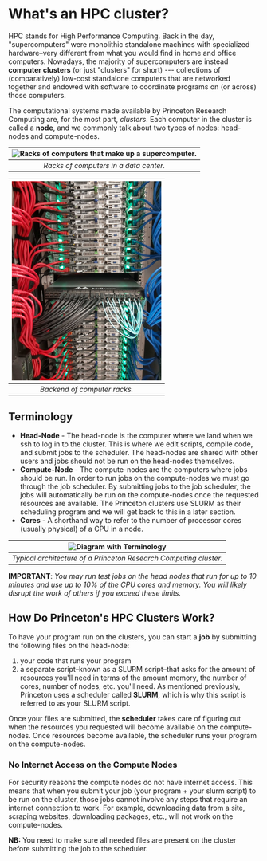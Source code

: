 # What's an HPC cluster?

HPC stands for High Performance Computing. Back in the day, "supercomputers" were monolithic standalone machines
with specialized hardware–very different from what you would find in
home and office computers.  Nowadays, the majority of supercomputers
are instead **computer clusters** (or just "clusters" for short) ---
collections of (comparatively) low-cost standalone computers that are
networked together and endowed with software to coordinate programs on
(or across) those computers.


The computational systems made available by Princeton Research
Computing are, for the most part, *clusters*.  Each computer in the
cluster is called a **node**, and we commonly talk about two types of nodes: head-nodes and compute-nodes.

| <img src="https://upload.wikimedia.org/wikipedia/commons/2/29/Virginia_tech_xserve_cluster.jpg" alt="Racks of computers that make up a supercomputer." width="300"/>| 
|:--:| 
| *Racks of computers in a data center.* |


| <img src="connections_byKevinAbbey_20210519_a.jpg" alt="The backend of a rack of computers with wire connectors between coming out of various places." width="300"/>| 
|:--:| 
| *Backend of computer racks.*|


<!---

<figure>
  <img src="https://upload.wikimedia.org/wikipedia/commons/2/29/Virginia_tech_xserve_cluster.jpg" alt="Racks of computers that make up a supercomputer." width="300"/>
  <figcaption>Racks of computers in a data center.</figcaption>
</figure>

<br/>

<figure>
  <img src="connections_byKevinAbbey_20210519_a.jpg" alt="The backend of a rack of computers with wire connectors between coming out of various places." width="300"/>
  <figcaption>Backend of computer racks.</figcaption>
</figure>

--->

## Terminology

* **Head-Node** - The head-node is the computer where we land when we ssh to log in to the cluster. This is where we edit scripts, compile code, and submit jobs to the scheduler. The head-nodes are shared with other users and jobs should not be run on the head-nodes themselves.
* **Compute-Node** - The compute-nodes are the computers where jobs should be run. In order to run jobs on the compute-nodes we must go through the job scheduler. By submitting jobs to the job scheduler, the jobs will automatically be run on the compute-nodes once the requested resources are available. The Princeton clusters use SLURM as their scheduling program and we will get back to this in a later section.
* **Cores** - A shorthand way to refer to the number of processor cores (usually physical) of a CPU in a node.

|![Diagram with Terminology](beowulf.png)| 
|:--:| 
|*Typical architecture of a Princeton Research Computing cluster.*|

**IMPORTANT**: *You may run test jobs on the head nodes that run for up to 10 minutes and use up to 10% of the CPU cores and memory. You will likely disrupt the work of others if you exceed these limits.*

## How Do Princeton's HPC Clusters Work?

To have your program run on the clusters, you can start a **job** by submitting the following files on the head-node:
1. your code that runs your program
2. a separate script–known as a SLURM script–that asks for the amount of resources you'll need in terms of the amount memory, the number of cores, number of nodes, etc. you'll need. As mentioned previously, Princeton uses a scheduler called **SLURM**, which is why this script is referred to as your SLURM script.

Once your files are submitted, the **scheduler** takes care of figuring out when the resources you requested will become available on the compute-nodes. Once resources become available, the scheduler runs your program on the compute-nodes. 

### No Internet Access on the Compute Nodes

For security reasons the compute nodes do not have internet access. This means that when you submit your job (your program + your slurm script) to be run on the cluster, those jobs cannot involve any steps that require an internet connection to work. For example, downloading data from a site, scraping websites, downloading packages, etc., will not work on the compute-nodes.

**NB:** You need to make sure all needed files are present on the cluster before submitting the job to the scheduler.
